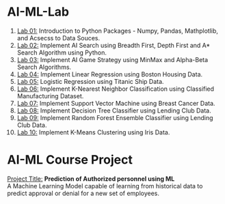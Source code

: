 # AI-ML-Lab
1. [Lab 01:](https://colab.research.google.com/drive/1gdaqvRrdX07isUuhmQaQO5MFih3UU14d?usp=sharing) Introduction to Python Packages - Numpy, Pandas, Mathplotlib, and Acsecss to Data Souces.
2. [Lab 02:](https://colab.research.google.com/drive/1c1RnOkhGRmgitCGCZB0nqCISpciUNU2z?usp=sharing) Implement AI Search using Breadth First, Depth First and A* Search Algorithm using Python.
3. [Lab 03:](https://colab.research.google.com/drive/1VwqH1u74aUlHUgi6peKXKArzkagHZwg0?usp=sharing) Implement AI Game Strategy using MinMax and Alpha-Beta Search Algorithms.
4. [Lab 04:](https://colab.research.google.com/drive/1zidwdze1ewIYFFu3ZjbXN0hzrtpw2kJd?usp=sharing) Implement Linear Regression using Boston Housing Data.
5. [Lab 05:](https://colab.research.google.com/drive/19mNmat6W4jJhfepiXFQ8vOQNo7YMdGE5?usp=sharing) Logistic Regression using Titanic Ship Data.
6. [Lab 06:](https://colab.research.google.com/drive/18V7STTZpv20nc4C4zp-qhhVSx9NwkCOb?usp=sharing) Implement K-Nearest Neighbor Classification using Classified Manufacturing Dataset.
7. [Lab 07:](https://colab.research.google.com/drive/1-xeIjP-n2XID56nMhwdwzSclhYW6lEeB?usp=sharing) Implement Support Vector Machine using Breast Cancer Data.
8. [Lab 08:](https://colab.research.google.com/drive/16QjHbg585xx1qeFw3uCFxqt2rYzDzX8V?usp=sharing) Implement Decision Tree Classifier using Lending Club Data.
9. [Lab 09:](https://colab.research.google.com/drive/1ZKXzDgkXlxS6nS5pgkp__y965WD8nKDJ?usp=sharing) Implement Random Forest Ensemble Classifier using Lending Club Data.
10. [Lab 10:](https://colab.research.google.com/drive/1lQGcBK6vxJuBQ2OQppYCQRIXWclfQUD_?usp=sharing) Implement K-Means Clustering using Iris Data.

# AI-ML Course Project
[Project Title:](https://colab.research.google.com/drive/1jRuDD222GYDLbXk9ZfEy8Rq-R1ohhSdn?usp=sharing) <b>Prediction of Authorized personnel using ML</b></br>
A Machine Learning Model capable of learning from historical data to predict approval or denial for a new set of employees.
